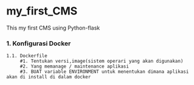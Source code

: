 # my_first_CMS
This my first CMS using Python-flask

### 1. Konfigurasi Docker
    1.1. Dockerfile
         #1. Tentukan versi,image(sistem operari yang akan digunakan)
         #2. Yang memanage / maintenance aplikasi
         #3. BUAT variable ENVIRONMENT untuk menentukan dimana aplikasi akan di install di dalam docker